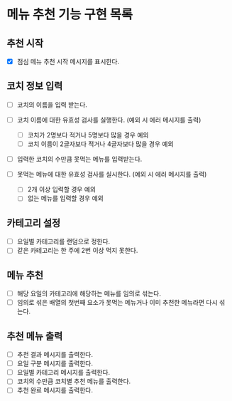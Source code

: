 # 메뉴 추천 기능 구현 목록

## 추천 시작

- [x] 점심 메뉴 추천 시작 메시지를 표시한다.

## 코치 정보 입력

- [ ] 코치의 이름을 입력 받는다.
- [ ] 코치 이름에 대한 유효성 검사를 실행한다. (예외 시 에러 메시지를 출력)

  - [ ] 코치가 2명보다 적거나 5명보다 많을 경우 예외
  - [ ] 코치 이름이 2글자보다 적거나 4글자보다 많을 경우 예외

- [ ] 입력한 코치의 수만큼 못먹는 메뉴를 입력받는다.
- [ ] 못먹는 메뉴에 대한 유효성 검사를 실시한다. (예외 시 에러 메시지를 출력)

  - [ ] 2개 이상 입력할 경우 예외
  - [ ] 없는 메뉴를 입력할 경우 예외

## 카테고리 설정

- [ ] 요일별 카테고리를 랜덤으로 정한다.
- [ ] 같은 카테고리는 한 주에 2번 이상 먹지 못한다.

## 메뉴 추천

- [ ] 해당 요일의 카테고리에 해당하는 메뉴를 임의로 섞는다.
- [ ] 임의로 섞은 배열의 첫번째 요소가 못먹는 메뉴거나 이미 추천한 메뉴라면 다시 섞는다.

## 추천 메뉴 출력

- [ ] 추천 결과 메시지를 출력한다.
- [ ] 요일 구분 메시지를 출력한다.
- [ ] 요일별 카테고리 메시지를 출력한다.
- [ ] 코치의 수만큼 코치별 추천 메뉴를 출력한다.
- [ ] 추천 완료 메시지를 출력한다.
